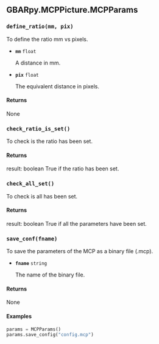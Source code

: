 ## GBARpy.MCPPicture.MCPParams

### `define_ratio(mm, pix)`

To define the ratio mm vs pixels.

- **`mm`** `float`

   A distance in mm.

- **`pix`** `float`

   The equivalent distance in pixels.

#### Returns
   None

### `check_ratio_is_set()`

To check is the ratio has been set.

#### Returns
   result: boolean
True if the ratio has been set.

### `check_all_set()`

To check is all has been set.

#### Returns
   result: boolean
True if all the parameters have been set.

### `save_conf(fname)`

To save the parameters of the MCP as a binary file (.mcp).

- **`fname`** `string`

   The name of the binary file.

#### Returns
   None

#### Examples
   ```python
params = MCPParams()
params.save_config("config.mcp")
```